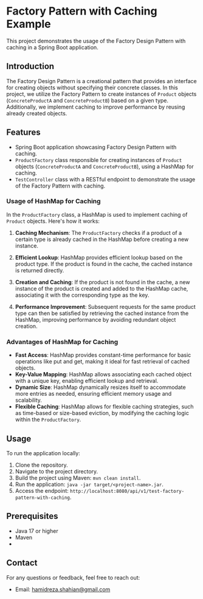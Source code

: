 # Factory Pattern with Caching Example

This project demonstrates the usage of the Factory Design Pattern with caching in a Spring Boot application.

## Introduction

The Factory Design Pattern is a creational pattern that provides an interface for creating objects without specifying their concrete classes. In this project, we utilize the Factory Pattern to create instances of `Product` objects (`ConcreteProductA` and `ConcreteProductB`) based on a given type. Additionally, we implement caching to improve performance by reusing already created objects.

## Features

- Spring Boot application showcasing Factory Design Pattern with caching.
- `ProductFactory` class responsible for creating instances of `Product` objects (`ConcreteProductA` and `ConcreteProductB`), using a HashMap for caching.
- `TestController` class with a RESTful endpoint to demonstrate the usage of the Factory Pattern with caching.
  
### Usage of HashMap for Caching

In the `ProductFactory` class, a HashMap is used to implement caching of `Product` objects. Here's how it works:

1. **Caching Mechanism**: The `ProductFactory` checks if a product of a certain type is already cached in the HashMap before creating a new instance.

2. **Efficient Lookup**: HashMap provides efficient lookup based on the product type. If the product is found in the cache, the cached instance is returned directly.

3. **Creation and Caching**: If the product is not found in the cache, a new instance of the product is created and added to the HashMap cache, associating it with the corresponding type as the key.

4. **Performance Improvement**: Subsequent requests for the same product type can then be satisfied by retrieving the cached instance from the HashMap, improving performance by avoiding redundant object creation.

### Advantages of HashMap for Caching

- **Fast Access**: HashMap provides constant-time performance for basic operations like put and get, making it ideal for fast retrieval of cached objects.
- **Key-Value Mapping**: HashMap allows associating each cached object with a unique key, enabling efficient lookup and retrieval.
- **Dynamic Size**: HashMap dynamically resizes itself to accommodate more entries as needed, ensuring efficient memory usage and scalability.
- **Flexible Caching**: HashMap allows for flexible caching strategies, such as time-based or size-based eviction, by modifying the caching logic within the `ProductFactory`.
<!-- - **Thread-Safety**: While HashMap itself is not thread-safe, it can be made thread-safe using synchronization or by using ConcurrentHashMap, which provides concurrent access to the map. -->

## Usage

To run the application locally:

1. Clone the repository.
2. Navigate to the project directory.
3. Build the project using Maven: `mvn clean install`.
4. Run the application: `java -jar target/<project-name>.jar`.
5. Access the endpoint: `http://localhost:8080/api/v1/test-factory-pattern-with-caching`.

## Prerequisites

- Java 17 or higher
- Maven
- 
## Contact

For any questions or feedback, feel free to reach out:
- Email: hamidreza.shahian@gmail.com
 
